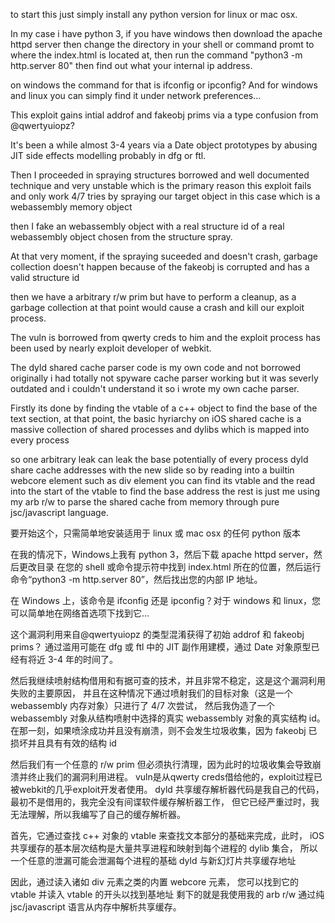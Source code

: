 to start this just simply install any python version for linux or mac osx. 

In my case i have python 3, if you have windows then download the apache httpd server 
then change the directory in your shell or command promt to where the index.html is located at,
then run the command "python3 -m http.server 80" 
then find out what your internal ip address.

on windows the command for that is ifconfig or ipconfig?
And for windows and linux you can simply find it
under network preferences...

This exploit gains intial addrof and fakeobj prims
via a type confusion from @qwertyuiopz?

It's been a while almost 3-4 years via a Date object prototypes
by abusing JIT side effects modelling
probably in dfg or ftl.

Then I proceeded in spraying structures borrowed
and well documented technique and very unstable
which is the primary reason this exploit fails
and only work 4/7 tries by spraying our target object
in this case which is a webassembly memory object

then I fake an webassembly object with a real structure id
of a real webassembly object chosen from the structure spray.

At that very moment, if the spraying suceeded
and doesn't crash, garbage collection doesn't happen
because of the fakeobj is corrupted
and has a valid structure id

then we have a arbitrary r/w prim
but have to perform a cleanup, as a garbage collection
at that point would cause a crash and kill our exploit
process.

The vuln is borrowed from qwerty creds to him
and the exploit process has been used by nearly exploit
developer of webkit.

The dyld shared cache parser code is my own code
and not borrowed originally i had totally not spyware
cache parser working but it was severly outdated
and i couldn't understand it so i wrote my own cache parser.

Firstly its done by finding the vtable of a c++ object
to find the base of the text section, at that point,
the basic hyriarchy on iOS shared cache is a massive
collection of shared processes and dylibs
which is mapped into every process

so one arbitrary leak can leak the base potentially of every process
dyld share cache addresses with the new slide
so by reading into a builtin webcore element
such as div element you can find its vtable
and the read into the start of the vtable to
find the base address
the rest is just me using my arb r/w to parse 
the shared cache from memory through pure jsc/javascript
language.

要开始这个，只需简单地安装适用于 linux 或 mac osx 的任何 python 版本

在我的情况下，Windows上我有 python 3，然后下载 apache httpd server，然后更改目录
在您的 shell 或命令提示符中找到 index.html 所在的位置，然后运行命令“python3 -m http.server 80”，然后找出您的内部 IP 地址。

在 Windows 上，该命令是 ifconfig 还是 ipconfig？对于 windows 和 linux，您可以简单地在网络首选项下找到它...

这个漏洞利用来自@qwertyuiopz 的类型混淆获得了初始 addrof 和 fakeobj prims？
通过滥用可能在 dfg 或 ftl 中的 JIT 副作用建模，通过 Date 对象原型已经有将近 3-4 年的时间了。

然后我继续喷射结构借用和有据可查的技术，并且非常不稳定，这是这个漏洞利用失败的主要原因，
并且在这种情况下通过喷射我们的目标对象（这是一个 webassembly 内存对象）只进行了 4/7 次尝试，
然后我伪造了一个 webassembly 对象从结构喷射中选择的真实 webassembly 对象的真实结构 id。
在那一刻，如果喷涂成功并且没有崩溃，则不会发生垃圾收集，因为 fakeobj 已损坏并且具有有效的结构 id

然后我们有一个任意的 r/w prim 但必须执行清理，因为此时的垃圾收集会导致崩溃并终止我们的漏洞利用进程。
vuln是从qwerty creds借给他的，exploit过程已被webkit的几乎exploit开发者使用。
dyld 共享缓存解析器代码是我自己的代码，最初不是借用的，我完全没有间谍软件缓存解析器工作，
但它已经严重过时，我无法理解，所以我编写了自己的缓存解析器。

首先，它通过查找 c++ 对象的 vtable 来查找文本部分的基础来完成，此时，
iOS 共享缓存的基本层次结构是大量共享进程和映射到每个进程的 dylib 集合，
所以一个任意的泄漏可能会泄漏每个进程的基础 dyld 与新幻灯片共享缓存地址

因此，通过读入诸如 div 元素之类的内置 webcore 元素，
您可以找到它的 vtable 并读入 vtable 的开头以找到基地址
剩下的就是我使用我的 arb r/w 通过纯 jsc/javascript 语言从内存中解析共享缓存。